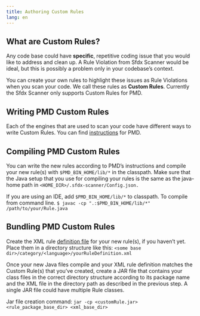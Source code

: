 ```yaml
---
title: Authoring Custom Rules
lang: en
---
```


## What are Custom Rules?

Any code base could have __specific__, repetitive coding issue that you would like to address and clean up. A Rule Violation from Sfdx Scanner would be ideal, but this is possibly a problem only in your codebase’s context.

You can create your own rules to highlight these issues as Rule Violations when you scan your code. We call these rules as __Custom Rules__. Currently the Sfdx Scanner only supports Custom Rules for PMD.

## Writing PMD Custom Rules

Each of the engines that are used to scan your code have different ways to write Custom Rules. You can find [instructions](https://pmd.github.io/latest/pmd_userdocs_extending_writing_rules_intro.html) for PMD. 

## Compiling PMD Custom Rules
You can write the new rules according to PMD’s instructions and compile your new rule(s) with ```$PMD_BIN_HOME/lib/*``` in the classpath. Make sure that the Java setup that you use for compiling your rules is the same as the java-home path in ```<HOME_DIR>/.sfdx-scanner/Config.json.```

If you are using an IDE, add ```$PMD_BIN_HOME/lib/*``` to classpath. To compile from command line. 
```$ javac -cp ".:$PMD_BIN_HOME/lib/*" /path/to/your/Rule.java```

## Bundling PMD Custom Rules
Create the XML rule [definition file](https://pmd.github.io/latest/pmd_userdocs_extending_writing_rules_intro.html#xml-rule-definition) for your new rule(s), if you haven’t yet. Place them in a directory structure like this: 
```<some base dir>/category/<language>/yourRuleDefinition.xml```

Once your new Java files compile and your XML rule definition matches the Custom Rule(s) that you’ve created, create a JAR file that contains your class files in the correct directory structure according to its package name and the XML file in the directory path as described in the previous step. A single JAR file could have multiple Rule classes.

Jar file creation command: 
```jar -cp <customRule.jar> <rule_package_base_dir> <xml_base_dir>```







